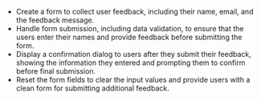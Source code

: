 - Create a form to collect user feedback, including their name, email, and the feedback message.
- Handle form submission, including data validation, to ensure that the users enter their names and provide feedback before submitting the form.
- Display a confirmation dialog to users after they submit their feedback, showing the information they entered and prompting them to confirm before final submission.
- Reset the form fields to clear the input values and provide users with a clean form for submitting additional feedback.
